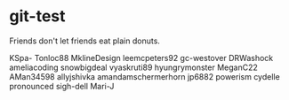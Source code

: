 # git-test
Friends don't let friends eat plain donuts.


KSpa-
Tonloc88
MklineDesign
leemcpeters92
gc-westover
DRWashock
ameliacoding
snowbigdeal
vyaskruti89
hyungrymonster
MeganC22
AMan34598
allyjshivka
amandamschermerhorn
jp6882
powerism
cydelle pronounced sigh-dell
Mari-J
